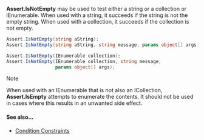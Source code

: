 **Assert.IsNotEmpty** may be used to test either a string or a collection or IEnumerable.
When used with a string, it succeeds if the string is not the empty string.
When used with a collection, it succeeds if the collection is not empty.

```csharp
Assert.IsNotEmpty(string aString);
Assert.IsNotEmpty(string aString, string message, params object[] args);

Assert.IsNotEmpty(IEnumerable collection);
Assert.IsNotEmpty(IEnumerable collection, string message,
                  params object[] args);
```

> [!NOTE]
> When used with an IEnumerable that is not also an ICollection, **Assert.IsEmpty** attempts to enumerate the contents. It should not be used in cases where this results in an unwanted side effect.

#### See also...
 * [Condition Constraints](xref:constraints#condition-constraints)
